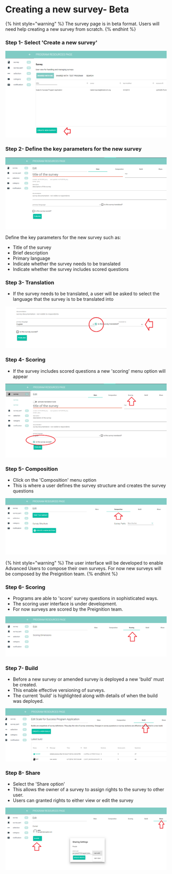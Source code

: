 # Creating a new survey- Beta



{% hint style="warning" %}
The survey page is in beta format.  Users will need help creating a new survey from scratch.
{% endhint %}

### Step 1- Select 'Create a new survey'

![](../../../../.gitbook/assets/image%20%2826%29.png)

### Step 2- Define the key parameters for the new survey

![](../../../../.gitbook/assets/image%20%2861%29.png)

Define the key parameters for the new survey such as:

* Title of the survey
* Brief description
* Primary language
* Indicate whether the survey needs to be translated
* Indicate whether the survey includes scored questions

### Step 3- Translation

* If the survey needs to be translated, a user will be asked to select the language that the survey is to be translated into

![](../../../../.gitbook/assets/image%20%28102%29.png)

### Step 4- Scoring

* If the survey includes scored questions a new 'scoring' menu option will appear

![](../../../../.gitbook/assets/image%20%2889%29.png)

### Step 5- Composition

* Click on the 'Composition' menu option
* This is where a user defines the survey structure and creates the survey questions

![](../../../../.gitbook/assets/image%20%2854%29.png)

{% hint style="warning" %}
The user interface will be developed to enable Advanced Users to compose their own surveys.  For now new surveys will be composed by the Preignition team.
{% endhint %}

### Step 6- Scoring

* Programs are able to 'score' survey questions in sophisticated ways.
* The scoring user interface is under development.  
* For now surveys are scored by the Preignition team.

![](../../../../.gitbook/assets/image%20%2878%29.png)

### Step 7- Build

* Before a new survey or amended survey is deployed a new 'build' must be created.
* This enable effective versioning of surveys.
* The current 'build' is highlighted along with details of when the build was deployed. 

![](../../../../.gitbook/assets/image%20%28107%29.png)

### Step 8- Share

* Select the 'Share option'
* This allows the owner of a survey to assign rights to the survey to other user.
* Users can granted rights to either view or edit the survey

![](../../../../.gitbook/assets/image%20%2864%29.png)

